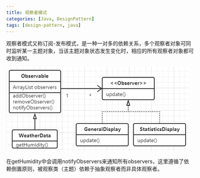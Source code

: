 ```yaml
---
title: 观察者模式
categories: [Java, DesignPattern]
tags: [design-pattern, java]
---
```

观察者模式又称订阅-发布模式，是一种一对多的依赖关系，多个观察者对象可同时监听某一主题对象，当该主题对象状态发生变化时，相应的所有观察者对象都可收到通知。

![observer_pattern_uml](https://raw.githubusercontent.com/Leon-WTF/leon-wtf.github.io/master/img/observer_pattern_uml.png)

在getHumidity中会调用notifyObservers来通知所有observers，这里遵循了依赖倒置原则，被观察类（主题）依赖于抽象观察者而非具体观察者。